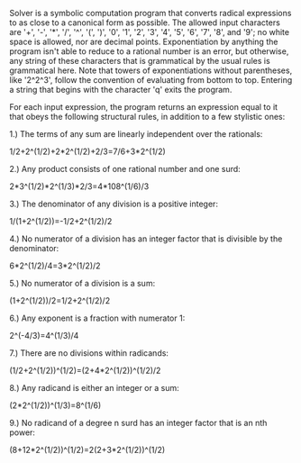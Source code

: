 Solver is a symbolic computation program that converts radical expressions to as close to a canonical form as possible. The allowed input characters are '+', '-', '\*', '/', '^', '(', ')', '0', '1', '2', '3', '4', '5', '6', '7', '8', and '9'; no white space is allowed, nor are decimal points. Exponentiation by anything the program isn't able to reduce to a rational number is an error, but otherwise, any string of these characters that is grammatical by the usual rules is grammatical here. Note that towers of exponentiations without parentheses, like '2^2^3', follow the convention of evaluating from bottom to top. Entering a string that begins with the character 'q' exits the program.

For each input expression, the program returns an expression equal to it that obeys the following structural rules, in addition to a few stylistic ones:

1.) The terms of any sum are linearly independent over the rationals: 

1/2+2^(1/2)+2\*2^(1/2)+2/3=7/6+3\*2^(1/2)

2.) Any product consists of one rational number and one surd:

2\*3^(1/2)\*2^(1/3)\*2/3=4\*108^(1/6)/3

3.) The denominator of any division is a positive integer: 

1/(1+2^(1/2))=-1/2+2^(1/2)/2

4.) No numerator of a division has an integer factor that is divisible by the denominator:

6\*2^(1/2)/4=3\*2^(1/2)/2

5.) No numerator of a division is a sum:

(1+2^(1/2))/2=1/2+2^(1/2)/2

6.) Any exponent is a fraction with numerator 1:

2^(-4/3)=4^(1/3)/4

7.) There are no divisions within radicands:

(1/2+2^(1/2))^(1/2)=(2+4\*2^(1/2))^(1/2)/2

8.) Any radicand is either an integer or a sum:

(2\*2^(1/2))^(1/3)=8^(1/6)

9.) No radicand of a degree n surd has an integer factor that is an nth power:

(8+12\*2^(1/2))^(1/2)=2(2+3\*2^(1/2))^(1/2)
